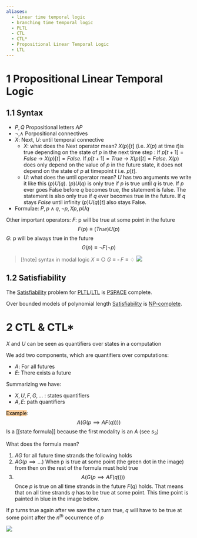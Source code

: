 ```yaml
---
aliases:
  - linear time temporal logic
  - branching time temporal logic
  - PLTL
  - CTL
  - CTL*
  - Propositional Linear Temporal Logic
  - LTL
---
```

# 1 Propositional Linear Temporal Logic
## 1.1 Syntax
- $P,Q$ Propositional letters $AP$
- $\neg,\land$ Porpositional connectives
- $X$: Next, $U$: until temporal connective
	- $X$: what does the Next operator mean?
		 $X(p)[t]$ (i.e. $X(p)$ at time $t$)is true depending on the state of $p$ in the next time step : If $p[t+1]=False$ -> $X(p)[t]=False$. If  $p[t+1]=True$ -> $X(p)[t]=False$. $X(p)$ does only depend on the value of $p$ in the future state, it does not depend on the state of $p$ at timepoint $t$ i.e. $p[t]$.
	- $U$: what does the until operator mean?
		$U$ has two arguments we write it like this  $(p)U(q)$.
		$(p)U(q)$ is only true if $p$ is true until $q$ is true. If $p$ ever goes False before $q$ becomes true, the statement is false. The statement is also only true if $q$ ever becomes true in the future. If $q$ stays $False$ until infinity $(p)U(q)[t]$ also stays False.
- Formulae: $P,p\land q, \neg p, Xp,pUq$

Other important operators:
$F$: p will be true at some point in the future
$$F(p) \equiv (True)U(p)$$
$G$: p will be always true in the future
$$G(p) \equiv \neg F(\neg p)$$

>[!note] syntax in modal logic
>$X \equiv \bigcirc$
>$G \equiv \square$
>$F \equiv \diamondsuit$
>![](temporal%20logic_image_1.png)



## 1.2 Satisfiability
The [Satisfiability](Satisfiability.md) problem for [PLTL](temporal%20logic.md)/[LTL](temporal%20logic.md) is [PSPACE](PSPACE) complete.

Over bounded models of polynomial length [Satisfiability](Satisfiability.md) is [NP-complete](NP%20problems.md).


# 2 CTL & CTL*

$X$ and $U$ can be seen as quantifiers over states in a computation 

We add two components, which are quantifiers over computations:
- $A:$ For all futures
- $E:$ There exists a future

Summarizing we have:
- $X,U,F,G,\dots$ : states quantifiers
- $A,E:$ path quantifiers


<mark style="background: #FFB86CA6;">Example</mark>:
$$A(G(p \implies AF(q))))$$
Is a [[state formula]] because the first modality is an $A$ (see $s_3$)

What does the formula mean?
1. $AG$ for all future time strands the following holds
2. $AG(p \implies ...)$ When p is true at some point (the green dot in the image) from then on the rest of the formula must hold true
3. $$A(G(p \implies AF(q))))$$ Once $p$ is true on all time strands in the future $F(q)$ holds. That means that on all time strands $q$  has to be true at some point. This time point is painted in blue in the image below.

If $p$ turns true again after we saw the $q$ turn true, $q$ will have to be true at some point after the $n^{th}$ occurrence of $p$


![](temporal%20logic_image_2.png)

